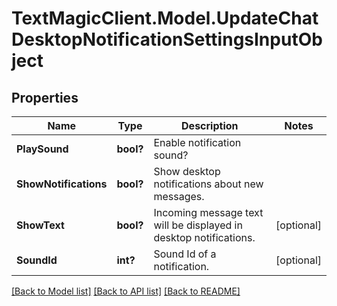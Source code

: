 # TextMagicClient.Model.UpdateChatDesktopNotificationSettingsInputObject
## Properties

Name | Type | Description | Notes
------------ | ------------- | ------------- | -------------
**PlaySound** | **bool?** | Enable notification sound? | 
**ShowNotifications** | **bool?** | Show desktop notifications about new messages. | 
**ShowText** | **bool?** | Incoming message text will be displayed in desktop notifications. | [optional] 
**SoundId** | **int?** | Sound Id of a notification. | [optional] 

[[Back to Model list]](../README.md#documentation-for-models) [[Back to API list]](../README.md#documentation-for-api-endpoints) [[Back to README]](../README.md)

